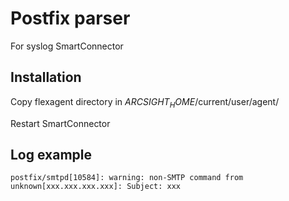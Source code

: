 # Postfix parser
For syslog SmartConnector

## Installation
Copy flexagent directory in $ARCSIGHT_HOME$/current/user/agent/

Restart SmartConnector

## Log example
```
postfix/smtpd[10584]: warning: non-SMTP command from unknown[xxx.xxx.xxx.xxx]: Subject: xxx
```
